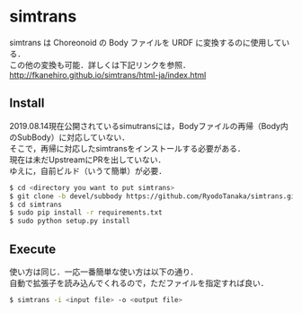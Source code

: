 # simtrans
simtrans は Choreonoid の Body ファイルを URDF に変換するのに使用している．  
この他の変換も可能．詳しくは下記リンクを参照．  
http://fkanehiro.github.io/simtrans/html-ja/index.html

## Install
2019.08.14現在公開されているsimutransには，Bodyファイルの再帰（Body内のSubBody）に対応していない．  
そこで，再帰に対応したsimtransをインストールする必要がある．  
現在は未だUpstreamにPRを出していない．  
ゆえに，自前ビルド（いうて簡単）が必要．

```bash
$ cd <directory you want to put simtrans>
$ git clone -b devel/subbody https://github.com/RyodoTanaka/simtrans.git
$ cd simtrans
$ sudo pip install -r requirements.txt
$ sudo python setup.py install
```

## Execute
使い方は同じ．一応一番簡単な使い方は以下の通り．  
自動で拡張子を読み込んでくれるので，ただファイルを指定すれば良い．
```bash
$ simtrans -i <input file> -o <output file>
```
